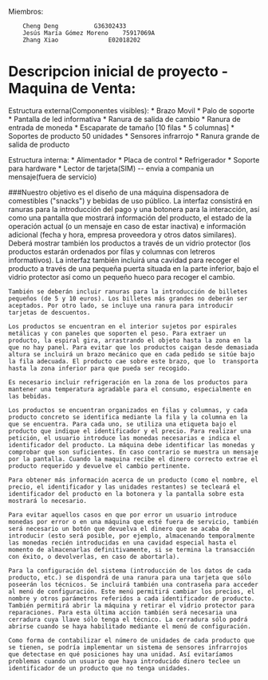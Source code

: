 
Miembros:

		Cheng Deng 			G36302433
		Jesús María Gómez Moreno	75917069A
		Zhang Xiao      		E02018202

Descripcion inicial de proyecto - Maquina de Venta:
===================================================

Estructura externa(Componentes visibles):
	* Brazo Movil
	* Palo de soporte
	* Pantalla de led informativa
	* Ranura de salida de cambio
	* Ranura de entrada de moneda
	* Escaparate de tamaño [10 filas * 5 columnas]
	* Soportes de producto 50 unidades
	* Sensores infrarrojo
	* Ranura grande de salida de producto

Estructura interna:
	* Alimentador
	* Placa de control
	* Refrigerador
	* Soporte para hardware
	* Lector de tarjeta(SIM)  -- envia a compania un mensaje(fuera de servicio)


###Nuestro objetivo es el diseño de una máquina dispensadora de comestibles ("snacks") y bebidas de uso público. La interfaz consistirá en ranuras para la introducción del pago y una botonera para la interacción, así como una pantalla que mostrará información del producto, el estado de la operación actual (o un mensaje en caso de estar inactiva) e información adicional (fecha y hora, empresa proveedora y otros datos similares). Deberá mostrar también los productos a través de un vidrio protector (los productos estarán ordenados por filas y columnas con letreros informativos). La interfaz también incluirá una cavidad para recoger el producto a través de una pequeña puerta situada en la parte inferior, bajo el vidrio protector así como un pequeño hueco para recoger el cambio.

	También se deberán incluir ranuras para la introducción de billetes pequeños (de 5 y 10 euros). Los billetes más grandes no deberán ser aceptados. Por otro lado, se incluye una ranura para introducir tarjetas de descuentos.

	Los productos se encuentran en el interior sujetos por espirales metálicas y con paneles que soporten el peso. Para extraer un producto, la espiral gira, arrastrando el objeto hasta la zona en la que no hay panel. Para evitar que los productos caigan desde demasiada altura se incluirá un brazo mecánico que en cada pedido se sitúe bajo la fila adecuada. El producto cae sobre este brazo, que lo  transporta hasta la zona inferior para que pueda ser recogido.

	Es necesario incluir refrigeración en la zona de los productos para mantener una temperatura agradable para el consumo, especialmente en las bebidas.

	Los productos se encuentran organizados en filas y columnas, y cada producto concreto se identifica mediante la fila y la columna en la que se encuentra. Para cada uno, se utiliza una etiqueta bajo el producto que indique el identificador y el precio. Para realizar una petición, el usuario introduce las monedas necesarias e indica el identificador del producto. La máquina debe identificar las monedas y comprobar que son suficientes. En caso contrario se muestra un mensaje por la pantalla. Cuando la maquina recibe el dinero correcto extrae el producto requerido y devuelve el cambio pertinente.

	Para obtener más información acerca de un producto (como el nombre, el precio, el identificador y las unidades restantes) se tecleará el identificador del producto en la botonera y la pantalla sobre esta mostrará lo necesario.

	Para evitar aquellos casos en que por error un usuario introduce monedas por error o en una máquina que esté fuera de servicio, también será necesario un botón que devuelva el dinero que se acaba de introducir (esto será posible, por ejemplo, almacenando temporalmente las monedas recién introducidas en una cavidad especial hasta el momento de almacenarlas definitivamente, si se termina la transacción con éxito, o devolverlas, en caso de abortarla).

	Para la configuración del sistema (introducción de los datos de cada producto, etc.) se dispondrá de una ranura para una tarjeta que sólo poseerán los técnicos. Se incluirá también una contraseña para acceder al menú de configuración. Este menú permitirá cambiar los precios, el nombre y otros parámetros referidos a cada identificador de producto. También permitirá abrir la máquina y retirar el vidrio protector para reparaciones. Para esta última acción también será necesaria una cerradura cuya llave sólo tenga el técnico. La cerradura sólo podrá abrirse cuando se haya habilitado mediante el menú de configuración.

	Como forma de contabilizar el número de unidades de cada producto que se tienen, se podría implementar un sistema de sensores infrarrojos que detectase en qué posiciones hay una unidad. Así evitaríamos problemas cuando un usuario que haya introducido dinero teclee un identificador de un producto que no tenga unidades.
